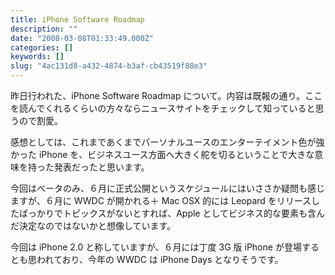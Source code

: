 ```yaml
---
title: iPhone Software Roadmap
description: ""
date: "2008-03-08T01:33:49.000Z"
categories: []
keywords: []
slug: "4ac131d8-a432-4874-b3af-cb43519f88e3"
---
```


昨日行われた、iPhone Software Roadmap について。内容は既報の通り。ここを読んでくれるくらいの方々ならニュースサイトをチェックして知っていると思うので割愛。

感想としては、これまであくまでパーソナルユースのエンターテイメント色が強かった iPhone を、ビジネスユース方面へ大きく舵を切るということで大きな意味を持った発表だったと思います。

今回はベータのみ、６月に正式公開というスケジュールにはいささか疑問も感じますが、６月に WWDC が開かれる＋ Mac OSX 的には Leopard をリリースしたばっかりでトピックスがないとすれば、Apple としてビジネス的な要素も含んだ決定なのではないかと想像しています。

今回は iPhone 2.0 と称していますが、６月には丁度 3G 版 iPhone が登場するとも思われており、今年の WWDC は iPhone Days となりそうです。
